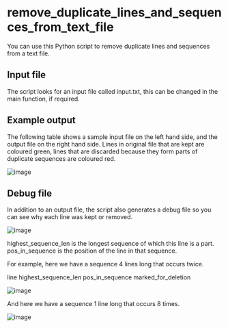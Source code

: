 # remove_duplicate_lines_and_sequences_from_text_file
You can use this Python script to remove duplicate lines and sequences from a text file.

## Input file
The script looks for an input file called input.txt, this can be changed in the main function, if required.

## Example output
The following table shows a sample input file on the left hand side, and the output file on the right hand side. Lines in original file that are kept are coloured green, lines that are discarded because they form parts of duplicate sequences are coloured red.

![image](https://github.com/edwardchalk/remove_duplicate_lines_and_sequences_from_text_file/assets/144559018/cc9ce630-eca2-4c18-b26a-27551a3a58ff)

## Debug file
In addition to an output file, the script also generates a debug file so you can see why each line was kept or removed.

![image](https://github.com/edwardchalk/remove_duplicate_lines_and_sequences_from_text_file/assets/144559018/4c16a108-ae17-4606-8fd2-cc6dd983e47a)

highest_sequence_len is the longest sequence of which this line is a part.
pos_in_sequence is the position of the line in that sequence.

For example, here we have a sequence 4 lines long that occurs twice.

line	highest_sequence_len	pos_in_sequence	marked_for_deletion

![image](https://github.com/edwardchalk/remove_duplicate_lines_and_sequences_from_text_file/assets/144559018/144c01fc-0be1-4ba2-8c1e-ac591dc1ed23)

And here we have a sequence 1 line long that occurs 8 times.

![image](https://github.com/edwardchalk/remove_duplicate_lines_and_sequences_from_text_file/assets/144559018/9f89ba99-8506-4a57-8204-6466b27ffac1)
